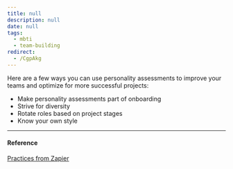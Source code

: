 ```yaml
---
title: null
description: null
date: null
tags:
  - mbti
  - team-building
redirect:
  - /CgpAkg
---
```


Here are a few ways you can use personality assessments to improve your teams and optimize for more successful projects:

- Make personality assessments part of onboarding
- Strive for diversity
- Rotate roles based on project stages
- Know your own style

---

#### Reference

[Practices from Zapier](https://zapier.com/blog/personality-tests/)

